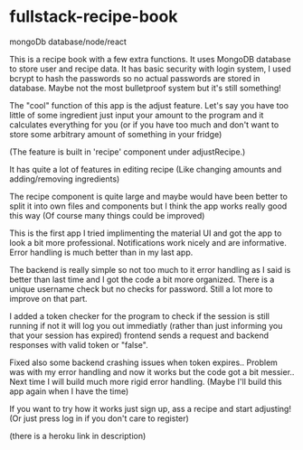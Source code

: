 # fullstack-recipe-book

mongoDb database/node/react

This is a recipe book with a few extra functions.
It uses MongoDB database to store user and recipe data.
It has basic security with login system, I used bcrypt to hash the passwords so no actual passwords are stored in database.
Maybe not the most bulletproof system but it's still something!

The "cool" function of this app is the adjust feature.
Let's say you have too little of some ingredient just input your amount to the program and it calculates everything for you 
(or if you have too much and don't want to store some arbitrary amount of something in your fridge)

(The feature is built in 'recipe' component under adjustRecipe.)

It has quite a lot of features in editing recipe (Like changing amounts and adding/removing ingredients) 

The recipe component is quite large and maybe would have been better to split it into own files and components but I think the app works really good this way
(Of course many things could be improved)

This is the first app I tried implimenting the material UI and got the app to look a bit more professional. Notifications work nicely and are informative.
Error handling is much better than in my last app.

The backend is really simple so not too much to it error handling as I said is better than last time and I got the code a bit more organized. 
There is a unique username check but no checks for password.
Still a lot more to improve on that part.

I added a token checker for the program to check if the session is still running if not it will log you out immediatly (rather than just informing you that your session has expired) frontend sends a request and backend responses with valid token or "false".

Fixed also some backend crashing issues when token expires.. Problem was with my error handling and now it works but the code got a bit messier..
Next time I will build much more rigid error handling. (Maybe I'll build this app again when I have the time)

If you want to try how it works just sign up, ass a recipe and start adjusting!
(Or just press log in if you don't care to register)

(there is a heroku link in description)
